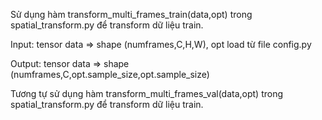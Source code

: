Sử dụng hàm transform_multi_frames_train(data,opt) trong spatial_transform.py để transform dữ liệu train. 

Input: tensor data => shape (numframes,C,H,W), opt load từ file config.py

Output: tensor data => shape (numframes,C,opt.sample_size,opt.sample_size)

Tương tự sử dụng hàm transform_multi_frames_val(data,opt) trong spatial_transform.py để transform dữ liệu train. 

